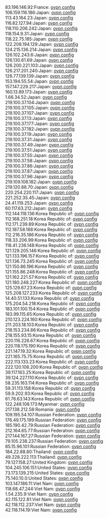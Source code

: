 83.196.146.92:France: [ovpn config](vpn/83_196_146_92.ovpn)  
106.159.116.186:Japan: [ovpn config](vpn/106_159_116_186.ovpn)  
113.43.164.23:Japan: [ovpn config](vpn/113_43_164_23.ovpn)  
116.82.127.94:Japan: [ovpn config](vpn/116_82_127_94.ovpn)  
118.110.206.242:Japan: [ovpn config](vpn/118_110_206_242.ovpn)  
118.154.9.31:Japan: [ovpn config](vpn/118_154_9_31.ovpn)  
118.22.75.185:Japan: [ovpn config](vpn/118_22_75_185.ovpn)  
122.208.194.129:Japan: [ovpn config](vpn/122_208_194_129.ovpn)  
124.215.136.214:Japan: [ovpn config](vpn/124_215_136_214.ovpn)  
126.102.243.6:Japan: [ovpn config](vpn/126_102_243_6.ovpn)  
126.130.61.69:Japan: [ovpn config](vpn/126_130_61_69.ovpn)  
126.200.221.103:Japan: [ovpn config](vpn/126_200_221_103.ovpn)  
126.217.201.240:Japan: [ovpn config](vpn/126_217_201_240.ovpn)  
126.77.139.139:Japan: [ovpn config](vpn/126_77_139_139.ovpn)  
153.194.55.54:Japan: [ovpn config](vpn/153_194_55_54.ovpn)  
157.147.229.217:Japan: [ovpn config](vpn/157_147_229_217.ovpn)  
160.13.89.173:Japan: [ovpn config](vpn/160_13_89_173.ovpn)  
1.66.34.52:Japan: [ovpn config](vpn/1_66_34_52.ovpn)  
219.100.37.104:Japan: [ovpn config](vpn/219_100_37_104.ovpn)  
219.100.37.105:Japan: [ovpn config](vpn/219_100_37_105.ovpn)  
219.100.37.107:Japan: [ovpn config](vpn/219_100_37_107.ovpn)  
219.100.37.13:Japan: [ovpn config](vpn/219_100_37_13.ovpn)  
219.100.37.177:Japan: [ovpn config](vpn/219_100_37_177.ovpn)  
219.100.37.182:Japan: [ovpn config](vpn/219_100_37_182.ovpn)  
219.100.37.19:Japan: [ovpn config](vpn/219_100_37_19.ovpn)  
219.100.37.31:Japan: [ovpn config](vpn/219_100_37_31.ovpn)  
219.100.37.49:Japan: [ovpn config](vpn/219_100_37_49.ovpn)  
219.100.37.51:Japan: [ovpn config](vpn/219_100_37_51.ovpn)  
219.100.37.55:Japan: [ovpn config](vpn/219_100_37_55.ovpn)  
219.100.37.58:Japan: [ovpn config](vpn/219_100_37_58.ovpn)  
219.100.37.86:Japan: [ovpn config](vpn/219_100_37_86.ovpn)  
219.100.37.87:Japan: [ovpn config](vpn/219_100_37_87.ovpn)  
219.100.37.96:Japan: [ovpn config](vpn/219_100_37_96.ovpn)  
219.109.108.182:Japan: [ovpn config](vpn/219_109_108_182.ovpn)  
219.120.88.70:Japan: [ovpn config](vpn/219_120_88_70.ovpn)  
220.254.220.117:Japan: [ovpn config](vpn/220_254_220_117.ovpn)  
221.252.35.45:Japan: [ovpn config](vpn/221_252_35_45.ovpn)  
24.41.119.253:Japan: [ovpn config](vpn/24_41_119_253.ovpn)  
60.117.63.212:Japan: [ovpn config](vpn/60_117_63_212.ovpn)  
112.144.118.136:Korea Republic of: [ovpn config](vpn/112_144_118_136.ovpn)  
112.168.251.18:Korea Republic of: [ovpn config](vpn/112_168_251_18.ovpn)  
112.171.239.89:Korea Republic of: [ovpn config](vpn/112_171_239_89.ovpn)  
112.187.58.188:Korea Republic of: [ovpn config](vpn/112_187_58_188.ovpn)  
112.216.35.186:Korea Republic of: [ovpn config](vpn/112_216_35_186.ovpn)  
118.33.206.99:Korea Republic of: [ovpn config](vpn/118_33_206_99.ovpn)  
118.41.236.148:Korea Republic of: [ovpn config](vpn/118_41_236_148.ovpn)  
121.129.205.146:Korea Republic of: [ovpn config](vpn/121_129_205_146.ovpn)  
121.133.196.157:Korea Republic of: [ovpn config](vpn/121_133_196_157.ovpn)  
121.136.73.245:Korea Republic of: [ovpn config](vpn/121_136_73_245.ovpn)  
121.150.86.196:Korea Republic of: [ovpn config](vpn/121_150_86_196.ovpn)  
121.155.86.248:Korea Republic of: [ovpn config](vpn/121_155_86_248.ovpn)  
121.162.221.57:Korea Republic of: [ovpn config](vpn/121_162_221_57.ovpn)  
121.180.248.227:Korea Republic of: [ovpn config](vpn/121_180_248_227.ovpn)  
125.129.67.23:Korea Republic of: [ovpn config](vpn/125_129_67_23.ovpn)  
125.208.127.233:Korea Republic of: [ovpn config](vpn/125_208_127_233.ovpn)  
14.40.51.133:Korea Republic of: [ovpn config](vpn/14_40_51_133.ovpn)  
175.204.54.218:Korea Republic of: [ovpn config](vpn/175_204_54_218.ovpn)  
183.101.100.154:Korea Republic of: [ovpn config](vpn/183_101_100_154.ovpn)  
183.99.115.65:Korea Republic of: [ovpn config](vpn/183_99_115_65.ovpn)  
210.123.224.160:Korea Republic of: [ovpn config](vpn/210_123_224_160.ovpn)  
211.203.18.103:Korea Republic of: [ovpn config](vpn/211_203_18_103.ovpn)  
218.153.234.86:Korea Republic of: [ovpn config](vpn/218_153_234_86.ovpn)  
218.155.93.15:Korea Republic of: [ovpn config](vpn/218_155_93_15.ovpn)  
220.116.226.67:Korea Republic of: [ovpn config](vpn/220_116_226_67.ovpn)  
220.118.175.190:Korea Republic of: [ovpn config](vpn/220_118_175_190.ovpn)  
221.147.19.32:Korea Republic of: [ovpn config](vpn/221_147_19_32.ovpn)  
221.165.75.75:Korea Republic of: [ovpn config](vpn/221_165_75_75.ovpn)  
222.113.133.23:Korea Republic of: [ovpn config](vpn/222_113_133_23.ovpn)  
222.120.108.200:Korea Republic of: [ovpn config](vpn/222_120_108_200.ovpn)  
39.117.163.25:Korea Republic of: [ovpn config](vpn/39_117_163_25.ovpn)  
39.124.227.110:Korea Republic of: [ovpn config](vpn/39_124_227_110.ovpn)  
58.235.163.114:Korea Republic of: [ovpn config](vpn/58_235_163_114.ovpn)  
59.31.113.158:Korea Republic of: [ovpn config](vpn/59_31_113_158.ovpn)  
59.9.202.93:Korea Republic of: [ovpn config](vpn/59_9_202_93.ovpn)  
61.76.63.143:Korea Republic of: [ovpn config](vpn/61_76_63_143.ovpn)  
122.248.108.173:Myanmar: [ovpn config](vpn/122_248_108_173.ovpn)  
217.138.212.58:Romania: [ovpn config](vpn/217_138_212_58.ovpn)  
109.195.54.107:Russian Federation: [ovpn config](vpn/109_195_54_107.ovpn)  
176.49.175.199:Russian Federation: [ovpn config](vpn/176_49_175_199.ovpn)  
185.190.42.79:Russian Federation: [ovpn config](vpn/185_190_42_79.ovpn)  
212.164.65.77:Russian Federation: [ovpn config](vpn/212_164_65_77.ovpn)  
217.144.167.27:Russian Federation: [ovpn config](vpn/217_144_167_27.ovpn)  
79.105.238.237:Russian Federation: [ovpn config](vpn/79_105_238_237.ovpn)  
85.15.96.101:Russian Federation: [ovpn config](vpn/85_15_96_101.ovpn)  
184.22.88.80:Thailand: [ovpn config](vpn/184_22_88_80.ovpn)  
49.228.222.113:Thailand: [ovpn config](vpn/49_228_222_113.ovpn)  
79.127.158.27:United Kingdom: [ovpn config](vpn/79_127_158_27.ovpn)  
104.245.106.151:United States: [ovpn config](vpn/104_245_106_151.ovpn)  
73.173.139.215:United States: [ovpn config](vpn/73_173_139_215.ovpn)  
75.140.10.0:United States: [ovpn config](vpn/75_140_10_0.ovpn)  
103.147.186.11:Viet Nam: [ovpn config](vpn/103_147_186_11.ovpn)  
118.68.47.244:Viet Nam: [ovpn config](vpn/118_68_47_244.ovpn)  
1.54.235.9:Viet Nam: [ovpn config](vpn/1_54_235_9.ovpn)  
42.115.122.81:Viet Nam: [ovpn config](vpn/42_115_122_81.ovpn)  
42.118.112.237:Viet Nam: [ovpn config](vpn/42_118_112_237.ovpn)  
42.118.114.19:Viet Nam: [ovpn config](vpn/42_118_114_19.ovpn)  
